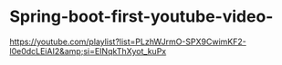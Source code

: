 # Spring-boot-first-youtube-video-
https://youtube.com/playlist?list=PLzhWJrmO-SPX9CwimKF2-l0e0dcLEiAI2&amp;si=EINqkThXyot_kuPx
